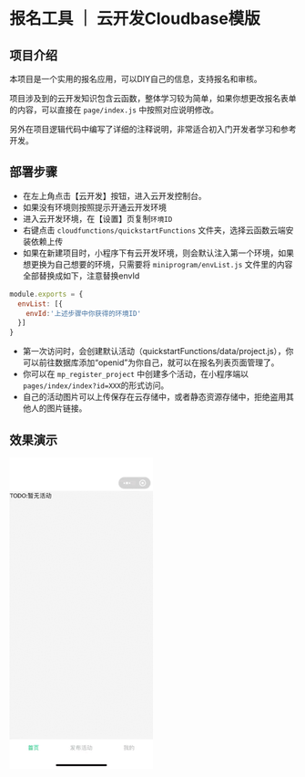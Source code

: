 # 报名工具 ｜ 云开发Cloudbase模版

## 项目介绍

本项目是一个实用的报名应用，可以DIY自己的信息，支持报名和审核。

项目涉及到的云开发知识包含云函数，整体学习较为简单，如果你想更改报名表单的内容，可以直接在 `page/index.js` 中按照对应说明修改。

另外在项目逻辑代码中编写了详细的注释说明，非常适合初入门开发者学习和参考开发。

## 部署步骤

- 在左上角点击【云开发】按钮，进入云开发控制台。
- 如果没有环境则按照提示开通云开发环境
- 进入云开发环境，在【设置】页复制`环境ID`
- 右键点击 `cloudfunctions/quickstartFunctions` 文件夹，选择云函数云端安装依赖上传
- 如果在新建项目时，小程序下有云开发环境，则会默认注入第一个环境，如果想更换为自己想要的环境，只需要将 `miniprogram/envList.js` 文件里的内容全部替换成如下，注意替换envId

``` js
module.exports = {
  envList: [{
    envId:'上述步骤中你获得的环境ID'
  }]
}
```

- 第一次访问时，会创建默认活动（quickstartFunctions/data/project.js），你可以前往数据库添加“openid”为你自己，就可以在报名列表页面管理了。
- 你可以在 `mp_register_project` 中创建多个活动，在小程序端以`pages/index/index?id=XXX`的形式访问。
- 自己的活动图片可以上传保存在云存储中，或者静态资源存储中，拒绝盗用其他人的图片链接。

## 效果演示

<img src="./demo.gif" width="50%">
